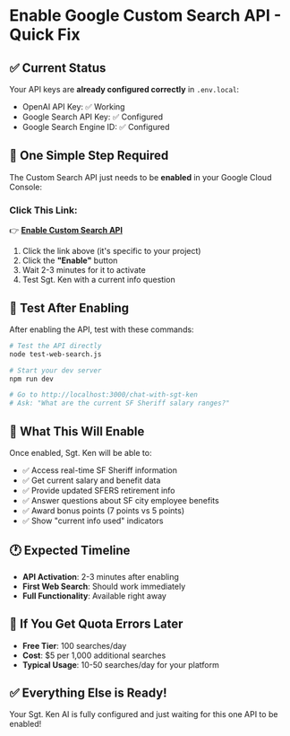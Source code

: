 # Enable Google Custom Search API - Quick Fix

## ✅ Current Status
Your API keys are **already configured correctly** in `.env.local`:
- OpenAI API Key: ✅ Working
- Google Search API Key: ✅ Configured 
- Google Search Engine ID: ✅ Configured

## 🔧 One Simple Step Required

The Custom Search API just needs to be **enabled** in your Google Cloud Console:

### **Click This Link:**
👉 **[Enable Custom Search API](https://console.developers.google.com/apis/api/customsearch.googleapis.com/overview?project=1006333906200)**

1. Click the link above (it's specific to your project)
2. Click the **"Enable"** button
3. Wait 2-3 minutes for it to activate
4. Test Sgt. Ken with a current info question

## 🧪 Test After Enabling

After enabling the API, test with these commands:

```bash
# Test the API directly
node test-web-search.js

# Start your dev server
npm run dev

# Go to http://localhost:3000/chat-with-sgt-ken
# Ask: "What are the current SF Sheriff salary ranges?"
```

## 🎯 What This Will Enable

Once enabled, Sgt. Ken will be able to:
- ✅ Access real-time SF Sheriff information
- ✅ Get current salary and benefit data
- ✅ Provide updated SFERS retirement info
- ✅ Answer questions about SF city employee benefits
- ✅ Award bonus points (7 points vs 5 points)
- ✅ Show "current info used" indicators

## 🕐 Expected Timeline
- **API Activation**: 2-3 minutes after enabling
- **First Web Search**: Should work immediately
- **Full Functionality**: Available right away

## 🚨 If You Get Quota Errors Later
- **Free Tier**: 100 searches/day
- **Cost**: $5 per 1,000 additional searches
- **Typical Usage**: 10-50 searches/day for your platform

## ✅ Everything Else is Ready!
Your Sgt. Ken AI is fully configured and just waiting for this one API to be enabled! 